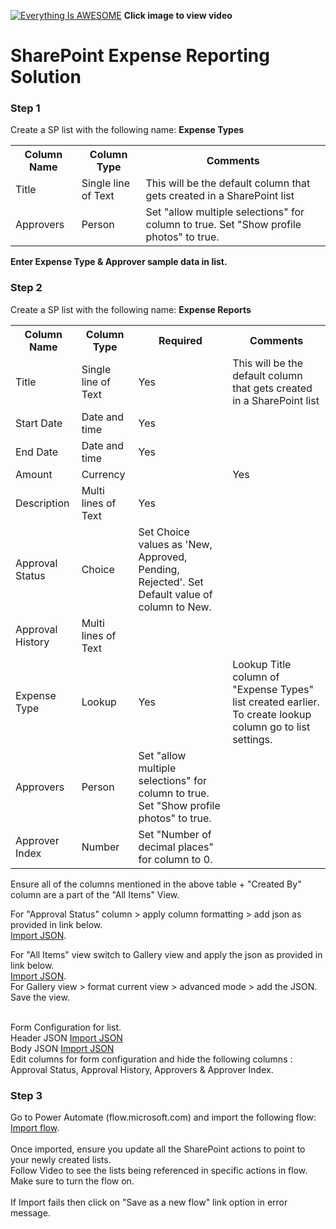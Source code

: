 
[![Everything Is AWESOME](http://img.youtube.com/vi/gb_FUeRjgg4/maxresdefault.jpg)](https://www.youtube.com/watch?v=gb_FUeRjgg4 "Power Automate Multi Level Approval Workflow with SharePoint")
**Click image to view video**

# SharePoint Expense Reporting Solution

### Step 1
Create a SP list with the following name: **Expense Types**

<table>
  <th>Column Name</th>  <th>Column Type</th>  <th>Comments</th> 
  <tr> <td>Title</td>  <td>Single line of Text</td> <td>This will be the default column that gets created in a SharePoint list</td> </tr>
  <tr> <td>Approvers</td>  <td>Person</td> <td> Set "allow multiple selections" for column to true. Set "Show profile photos" to true.</td> </tr>
</table>

**Enter Expense Type & Approver sample data in list.** <br> 

### Step 2
Create a SP list with the following name: **Expense Reports**

<table>
  <th>Column Name</th>  <th>Column Type</th>    <th>Required</th> <th>Comments</th> 
  <tr> <td>Title</td>  <td>Single line of Text</td> <td>Yes</td><td>This will be the default column that gets created in a SharePoint list</td> </tr>
  <tr> <td>Start Date</td>  <td>Date and time</td> <td>Yes</td><td>  </td> </tr>
   <tr> <td>End Date</td>  <td>Date and time</td> <td>Yes</td><td>  </td> </tr>
   <tr> <td>Amount</td>  <td>Currency</td> <td> <td>Yes</td> </td> </tr>
     <tr> <td>Description</td>  <td>Multi lines of Text</td> <td>Yes</td><td>  </td> </tr>
       <tr> <td>Approval Status</td>  <td>Choice</td> <td> Set Choice values as 'New, Approved, Pending, Rejected'. Set Default value of column to New. </td> </tr>
   <tr> <td>Approval History</td>  <td>Multi lines of Text</td> <td>  </td> </tr>
  <tr> <td>Expense Type</td>  <td>Lookup</td><td>Yes</td> <td> Lookup Title column of "Expense Types" list created earlier. To create lookup column go to list settings.  </td> </tr>
    <tr> <td>Approvers</td>  <td>Person</td> <td> Set "allow multiple selections" for column to true. Set "Show profile photos" to true. </td> </tr>
    <tr> <td>Approver Index</td>  <td>Number</td> <td> Set "Number of decimal places" for column to 0. </td> </tr>
</table>

Ensure all of the columns mentioned in the above table + "Created By" column are a part of the "All Items" View.

For "Approval Status" column > apply column formatting > add json as provided in link below.<br> 
[Import JSON](https://github.com/rdorrani/SharePoint/blob/master/ExpenseReportingWorkflow/Approval%20Status%20Column.json).

For "All Items" view switch to Gallery view and apply the json as provided in link below.<br> 
[Import JSON](https://github.com/rdorrani/SharePoint/blob/master/ExpenseReportingWorkflow/Tiles%20Formatting%20for%20All%20Items%20View.json).<br> 
For Gallery view > format current view > advanced mode > add the JSON. <br> 
Save the view.<br> <br> 

Form Configuration for list.<br> 
Header JSON [Import JSON](https://github.com/rdorrani/SharePoint/blob/master/ExpenseReportingWorkflow/header.JSON)<br> 
Body JSON  [Import JSON](https://github.com/rdorrani/SharePoint/blob/master/ExpenseReportingWorkflow/body.JSON)<br> 
Edit columns for form configuration and hide the following columns : Approval Status, Approval History, Approvers & Approver Index.<br> 


### Step 3
Go to Power Automate (flow.microsoft.com) and import the following flow:<br> 
[Import flow](https://github.com/rdorrani/SharePoint/blob/master/ExpenseReportingWorkflow/%F0%9F%92%B2ExpenseReportApprovalWorkflow_20210831225203.zip). <br> <br> 
Once imported, ensure you update all the SharePoint actions to point to your newly created lists.  <br> 
Follow Video to see the lists being referenced in specific actions in flow. <br>
Make sure to turn the flow on.<br><br>
If Import fails then click on "Save as a new flow" link option in error message.



